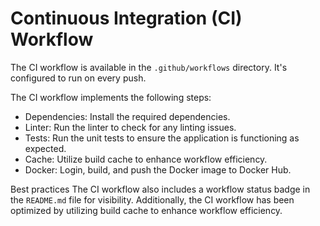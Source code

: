 # Continuous Integration (CI) Workflow

The CI workflow is available in the `.github/workflows` directory. It's configured to run on every push. 

The CI workflow implements the following steps:
- Dependencies: Install the required dependencies.
- Linter: Run the linter to check for any linting issues.
- Tests: Run the unit tests to ensure the application is functioning as expected.
- Cache: Utilize build cache to enhance workflow efficiency.
- Docker: Login, build, and push the Docker image to Docker Hub.

Best practices
The CI workflow also includes a workflow status badge in the `README.md` file for visibility. Additionally, the CI workflow has been optimized by utilizing build cache to enhance workflow efficiency.

